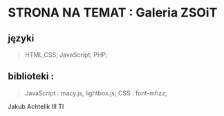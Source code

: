 

# STRONA NA TEMAT :  Galeria ZSOiT

## języki
 > HTML,CSS;
 > JavaScript;
 > PHP;
## biblioteki :
> JavaScript : macy.js, lightbox.js;
> CSS : font-mfizz;

Jakub Achtelik III TI